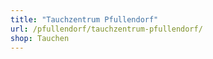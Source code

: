 ```yaml
---
title: "Tauchzentrum Pfullendorf"
url: /pfullendorf/tauchzentrum-pfullendorf/
shop: Tauchen
---
```

